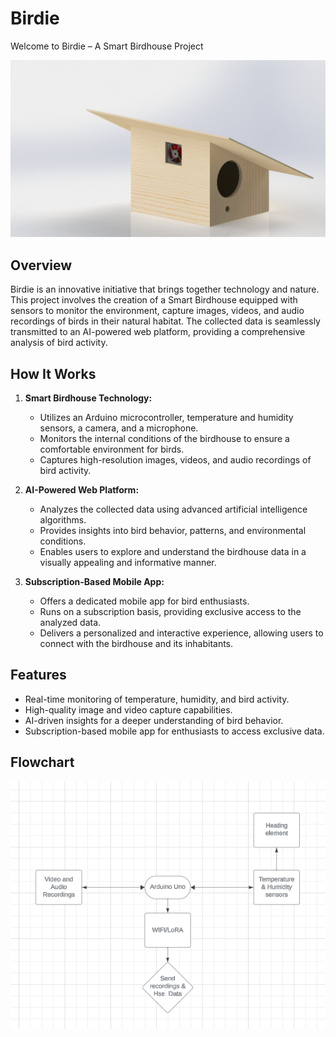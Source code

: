 # Birdie

Welcome to Birdie – A Smart Birdhouse Project

![Birdie](docs/images/birdhse.jpeg)

## Overview

Birdie is an innovative initiative that brings together technology and nature. This project involves the creation of a Smart Birdhouse equipped with sensors to monitor the environment, capture images, videos, and audio recordings of birds in their natural habitat. The collected data is seamlessly transmitted to an AI-powered web platform, providing a comprehensive analysis of bird activity.

## How It Works

1. **Smart Birdhouse Technology:**
   - Utilizes an Arduino microcontroller, temperature and humidity sensors, a camera, and a microphone.
   - Monitors the internal conditions of the birdhouse to ensure a comfortable environment for birds.
   - Captures high-resolution images, videos, and audio recordings of bird activity.

2. **AI-Powered Web Platform:**
   - Analyzes the collected data using advanced artificial intelligence algorithms.
   - Provides insights into bird behavior, patterns, and environmental conditions.
   - Enables users to explore and understand the birdhouse data in a visually appealing and informative manner.

3. **Subscription-Based Mobile App:**
   - Offers a dedicated mobile app for bird enthusiasts.
   - Runs on a subscription basis, providing exclusive access to the analyzed data.
   - Delivers a personalized and interactive experience, allowing users to connect with the birdhouse and its inhabitants.

## Features

- Real-time monitoring of temperature, humidity, and bird activity.
- High-quality image and video capture capabilities.
- AI-driven insights for a deeper understanding of bird behavior.
- Subscription-based mobile app for enthusiasts to access exclusive data.

## Flowchart
![birdie flow chart](docs/images/flowchart.png)

